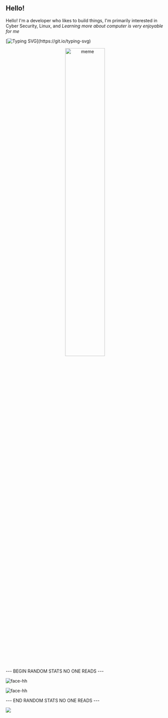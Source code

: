 ## Hello!

Hello! I'm a developer who likes to build things, I'm primarily interested in Cyber Security, Linux, and *Learning more about computer is very enjoyable for me*

[![Typing SVG](https://readme-typing-svg.herokuapp.com?size=30&lines=Touch+some+grass.)](https://git.io/typing-svg)

<p align="center">
<img src="https://github.com/Rainax1/Rainax1/blob/main/meme.gif" alt="meme" title="funny" width="50%"/>

--- BEGIN RANDOM STATS NO ONE READS ---

![face-hh](https://github-readme-stats.vercel.app/api?username=face-hh&show_icons=true&theme=tokyonight&hide=["issues"])

![face-hh](https://github-readme-stats.vercel.app/api/top-langs?username=face-hh&show_icons=true&theme=tokyonight&layout=compact)

--- END RANDOM STATS NO ONE READS ---

![](https://komarev.com/ghpvc/?username=Rainax1&color=15a3a3)
